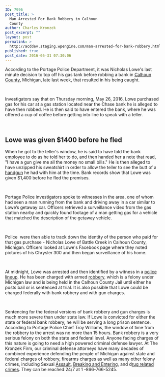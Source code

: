 ```yaml
---
ID: 7996
post_title: >
  Man Arrested For Bank Robbery in Calhoun
  County
author: Charles Kronzek
post_excerpt: ""
layout: post
permalink: >
  http://acddev.staging.wpengine.com/man-arrested-for-bank-robbery.html
published: true
post_date: 2016-05-31 07:30:06
---
```

<span style="font-weight: 400;">According to the Portage Police Department, it was Nicholas Lowe's last minute decision to top off his gas tank before robbing a bank in </span><a href="http://acddev.staging.wpengine.com/calhoun-county-criminal-attorneys-battle-creek-michigan-criminal-lawyers.html" target="_blank"><span style="font-weight: 400;">Calhoun County</span></a><span style="font-weight: 400;">, Michigan, late last week, that resulted in his being caught. </span>

&nbsp;

<span style="font-weight: 400;">Investigators say that on Thursday morning, May 26, 2016, Lowe purchased gas for his car at a gas station located near the Chase bank he is alleged to have then robbed. He is then said to have entered the bank, where he was offered a cup of coffee before getting into line to speak with a teller.</span>

&nbsp;

<h2>Lowe was given $1400 before he fled</h2>

<span style="font-weight: 400;">When he got to the teller's window, he is said to have told the bank employee to do as he told her to do, and then handed her a note that read, "I have a gun give me all the money no small bills." He is then alleged to have unzipped his sweatshirt in order to allow the teller to see the butt of a </span><a href="http://acddev.staging.wpengine.com/michigan-felony-firearm-attorneys-michigan-gun-lawyers.html" target="_blank"><span style="font-weight: 400;">handgun</span></a><span style="font-weight: 400;"> he had with him at the time. Bank records show that Lowe was given $1,400 before he fled the premises.</span>

&nbsp;

<span style="font-weight: 400;">Portage Police investigators spoke to witnesses in the area, one of whom had seen a man running from the bank and driving away in a car similar to Lowe’s getaway car. Officers retrieved a surveillance video from the gas station nearby and quickly found footage of a man getting gas for a vehicle that matched the description of the getaway vehicle.</span>

&nbsp;

<span style="font-weight: 400;">Police  were then able to track down the identity of the person who paid for that gas purchase - Nicholas Lowe of Battle Creek in Calhoun County, Michigan. Officers looked at Lowe's Facebook page where they noted pictures of his Chrysler 300 and then began surveillance of his home.</span>

&nbsp;

<span style="font-weight: 400;">At midnight, Lowe was arrested and then identified by a witness in a </span><a href="http://acddev.staging.wpengine.com/lineup.html" target="_blank"><span style="font-weight: 400;">police lineup</span></a><span style="font-weight: 400;">. He has been charged with armed </span><a href="http://acddev.staging.wpengine.com/michigan-armed-robbery-attorney.html" target="_blank"><span style="font-weight: 400;">robbery</span></a><span style="font-weight: 400;">, which is a felony under Michigan law and is being held in the Calhoun County Jail until either he posts bail or is sentenced at trial. It is also possible that Lowe could be charged federally with bank robbery and with gun charges. </span>

&nbsp;

<span style="font-weight: 400;">Sentencing for the federal versions of bank robbery and gun charges is much more severe than under state law. If Lowe is convicted for either the state or federal bank robbery, he will be serving a long prison sentence. According to Portage Police Chief Troy Williams, the window of time from the robbery to the arrest was no more than 15 hours.</span>
<span style="font-weight: 400;">Bank robbery is a very serious felony on both the state and federal level. Anyone facing charges of this nature is going to need a high powered criminal defense lawyer. At The Kronzek Firm, our criminal defense attorneys have many decades of combined experience defending the people of Michigan against state and federal charges of robbery, firearms charges as well as many other felony crimes, including Sexual </span><a href="http://acddev.staging.wpengine.com/assault-charges.html" target="_blank"><span style="font-weight: 400;">Assault</span></a><span style="font-weight: 400;">, </span><a href="http://acddev.staging.wpengine.com/burglary-crimes.html" target="_blank"><span style="font-weight: 400;">Breaking and Entering</span></a><span style="font-weight: 400;">, and d</span><a href="http://acddev.staging.wpengine.com/drug-charges.html" target="_blank"><span style="font-weight: 400;">rug related crimes</span></a><span style="font-weight: 400;">. They can be reached 24/7 at 1 -866-766-5245.</span>